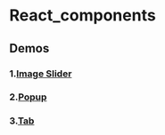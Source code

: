 # React_components

## Demos

### 1.[Image Slider](https://parsonsnguyen.github.io/React_Components/React-Image-Slider-Component/example/index.html)
### 2.[Popup](https://parsonsnguyen.github.io/React_Components/React-Popup-Component/example/index.html)
### 3.[Tab](https://parsonsnguyen.github.io/React_Components/React-Tab-Component/example/index.html)
